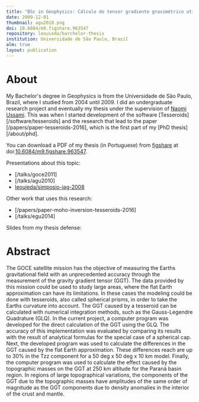 ```yaml
---
title: "BSc in Geophysics: Cálculo do tensor gradiente gravimétrico utilizando tesseroides"
date: 2009-12-01
thumbnail: agu2010.png
doi: 10.6084/m9.figshare.963547
repository: leouieda/barchelor-thesis
institution: Universidade de São Paulo, Brazil
alm: true
layout: publication
---
```


# About

My Bachelor's degree in Geophysics is from the Universidade de São Paulo,
Brazil, where I studied from 2004 until 2009.
I did an undergraduate research project and eventually my thesis under the
supervision of [Naomi Ussami](http://lattes.cnpq.br/6704246490515612).
This was when I started development of the software
[Tesseroids][/software/tesseroids] and the research that lead to the paper
[/papers/paper-tesseroids-2016], which is the first part of my
[PhD thesis][/about/phd].

You can download a PDF of my thesis (in Portuguese) from
[figshare](http://figshare.com) at
doi:[10.6084/m9.figshare.963547](http://dx.doi.org/10.6084/m9.figshare.963547).

Presentations about this topic:

* [/talks/goce2011]
* [/talks/agu2010]
* [leouieda/simposio-iag-2008](https://github.com/leouieda/simposio-iag-2008)

Other work that uses this research:

* [/papers/paper-moho-inversion-tesseroids-2016]
* [/talks/egu2014]

Slides from my thesis defense:

<script async class="speakerdeck-embed"
data-id="169b9ea3da7043ff932a297100824ab7" data-ratio="1.33333333333333"
src="//speakerdeck.com/assets/embed.js"></script>

# Abstract

The GOCE satellite mission has the objective of measuring the Earths
gravitational field with an unprecedented accuracy through the measurement of
the gravity gradient tensor (GGT). The data provided by this mission could be
used to study large areas, where the flat Earth approximation can have its
limitations. In these cases the modeling could be done with tesseroids, also
called spherical prisms, in order to take the Earths curvature into account.
The GGT caused by a tesseroid can be calculated with numerical integration
methods, such as the Gauss-Legendre Quadrature (GLQ). In the current project, a
computer program was developed for the direct calculation of the GGT using the
GLQ. The accuracy of this implementation was evaluated by comparing its results
with the result of analytical formulas for the special case of a spherical cap.
Next, the developed program was used to calculate the differences in the GGT
caused by the flat Earth approximation. These differences reach are up to 30%
in the Tzz component for a 50 deg x 50 deg x 10 km model. Finally, the computer
program was used to calculate the effect caused by the topographic masses on
the GGT at 250 km altitude for the Paraná basin region. In regions of large
topographical variations, the components of the GGT due to the topographic
masses have amplitudes of the same order of magnitude as the GGT components due
to density anomalies in the interior of the crust and mantle.
